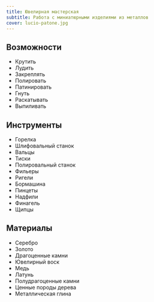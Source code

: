 ```yaml
---
title: Ювелирная мастерская
subtitle: Работа с миниатюрными изделиями из металлов
cover: lucio-patone.jpg
---
```


## Возможности

- Крутить
- Лудить
- Закреплять
- Полировать
- Патинировать
- Гнуть
- Раскатывать
- Выпиливать

## Инструменты

- Горелка
- Шлифовальный станок
- Вальцы
- Тиски
- Полировальный станок
- Фильеры
- Ригели
- Бормашина
- Пинцеты
- Надфили
- Финагель
- Щипцы

## Материалы

- Серебро
- Золото
- Драгоценные камни
- Ювелирный воск
- Медь
- Латунь
- Полудрагоценные камни
- Ценные породы дерева
- Металлическая глина
